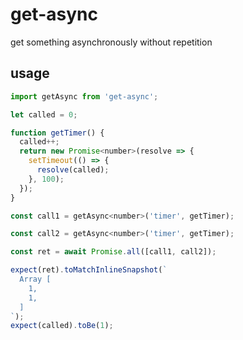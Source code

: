 # get-async
get something asynchronously without repetition 


## usage

```js
import getAsync from 'get-async';

let called = 0;

function getTimer() {
  called++;
  return new Promise<number>(resolve => {
    setTimeout(() => {
      resolve(called);
    }, 100);
  });
}

const call1 = getAsync<number>('timer', getTimer);

const call2 = getAsync<number>('timer', getTimer);

const ret = await Promise.all([call1, call2]);

expect(ret).toMatchInlineSnapshot(`
  Array [
    1,
    1,
  ]
`);
expect(called).toBe(1);
```
